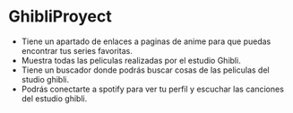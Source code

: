 # GhibliProyect
- Tiene un apartado de enlaces a paginas de anime para que puedas encontrar tus series favoritas.
- Muestra todas las peliculas realizadas por el estudio Ghibli.
- Tiene un buscador donde podrás buscar cosas de las peliculas del studio ghibli.
- Podrás conectarte a spotify para ver tu perfil y escuchar las canciones del estudio ghibli.
